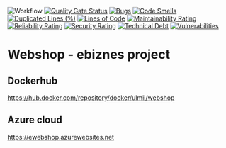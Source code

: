 ![Workflow](https://github.com/ulmii/webshop/actions/workflows/main_ewebshop.yml/badge.svg)
[![Quality Gate Status](https://sonarcloud.io/api/project_badges/measure?project=ulmii_webshop&metric=alert_status)](https://sonarcloud.io/dashboard?id=ulmii_webshop)
[![Bugs](https://sonarcloud.io/api/project_badges/measure?project=ulmii_webshop&metric=bugs)](https://sonarcloud.io/dashboard?id=ulmii_webshop)
[![Code Smells](https://sonarcloud.io/api/project_badges/measure?project=ulmii_webshop&metric=code_smells)](https://sonarcloud.io/dashboard?id=ulmii_webshop)
[![Duplicated Lines (%)](https://sonarcloud.io/api/project_badges/measure?project=ulmii_webshop&metric=duplicated_lines_density)](https://sonarcloud.io/dashboard?id=ulmii_webshop)
[![Lines of Code](https://sonarcloud.io/api/project_badges/measure?project=ulmii_webshop&metric=ncloc)](https://sonarcloud.io/dashboard?id=ulmii_webshop)
[![Maintainability Rating](https://sonarcloud.io/api/project_badges/measure?project=ulmii_webshop&metric=sqale_rating)](https://sonarcloud.io/dashboard?id=ulmii_webshop)
[![Reliability Rating](https://sonarcloud.io/api/project_badges/measure?project=ulmii_webshop&metric=reliability_rating)](https://sonarcloud.io/dashboard?id=ulmii_webshop)
[![Security Rating](https://sonarcloud.io/api/project_badges/measure?project=ulmii_webshop&metric=security_rating)](https://sonarcloud.io/dashboard?id=ulmii_webshop)
[![Technical Debt](https://sonarcloud.io/api/project_badges/measure?project=ulmii_webshop&metric=sqale_index)](https://sonarcloud.io/dashboard?id=ulmii_webshop)
[![Vulnerabilities](https://sonarcloud.io/api/project_badges/measure?project=ulmii_webshop&metric=vulnerabilities)](https://sonarcloud.io/dashboard?id=ulmii_webshop)


# Webshop - ebiznes project

## Dockerhub
https://hub.docker.com/repository/docker/ulmii/webshop

## Azure cloud
https://ewebshop.azurewebsites.net
